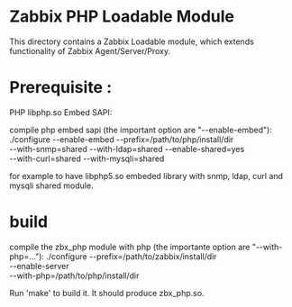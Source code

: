 # Zabbix PHP Loadable Module

This directory contains a Zabbix Loadable module, which extends functionality of Zabbix
Agent/Server/Proxy. 

# Prerequisite :

PHP libphp.so Embed SAPI:

compile php embed sapi (the important option are "--enable-embed"):
  ./configure --enable-embed --prefix=/path/to/php/install/dir \
  --with-snmp=shared --with-ldap=shared --enable-shared=yes  \
  --with-curl=shared  --with-mysqli=shared 

for example to have libphp5.so embeded library with snmp, ldap, curl and mysqli shared module.

# build

compile the zbx_php module with php (the importante option are "--with-php=..."):
  ./configure --prefix=/path/to/zabbix/install/dir \
	      --enable-server  \
	      --with-php=/path/to/php/install/dir
	      
Run 'make' to build it. It should produce zbx_php.so.

